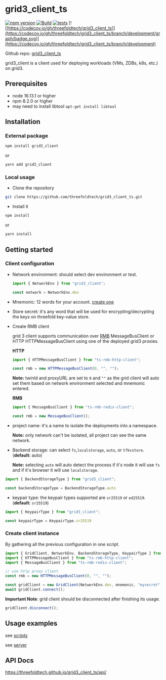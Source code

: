 # grid3_client_ts

[![npm version](https://img.shields.io/npm/v/grid3_client.svg)](https://badge.fury.io/js/grid3_client)
[![Build](https://github.com/threefoldtech/grid3_client_ts/actions/workflows/build.yml/badge.svg)](https://github.com/threefoldtech/grid3_client_ts/actions/workflows/build.yml)
[![tests](https://github.com/threefoldtech/grid3_client_ts/actions/workflows/tests.yml/badge.svg)](https://github.com/threefoldtech/grid3_client_ts/actions/workflows/tests.yml)
[![[https://codecov.io/gh/threefoldtech/grid3_client_ts]](https://codecov.io/gh/threefoldtech/grid3_client_ts/branch/development/graph/badge.svg)](https://codecov.io/gh/threefoldtech/grid3_client_ts/branch/development)




Github repo: [grid3_client_ts](https://github.com/threefoldtech/grid3_client_ts.git)

grid3_client is a client used for deploying workloads (VMs, ZDBs, k8s, etc.) on grid3.

## Prerequisites

- node 16.13.1 or higher
- npm 8.2.0 or higher
- may need to install libtool `apt-get install libtool`

## Installation

### External package

```bash
npm install grid3_client
```

or

```bash
yarn add grid3_client
```

### Local usage

- Clone the repository

```bash
git clone https://github.com/threefoldtech/grid3_client_ts.git
```

- Install it

```bash
npm install
```

or

```bash
yarn install
```

## Getting started

### Client configuration

- Network environment: should select dev environment or test.

    ```ts
    import { NetworkEnv } from "grid3_client";

    const network = NetworkEnv.dev
    ```

- Mnemonic: 12 words for your account. [create one](https://library.threefold.me/info/manual/#/getstarted/manual__tfchain_portal_polkadot_create_account)

- Store secret: it's any word that will be used for encrypting/decrypting the keys on threefold key-value store.

- Create RMB client

    grid 3 client supports communication over [RMB](https://github.com/threefoldtech/go-rmb) MessageBusClient or HTTP HTTPMessageBusClient using one of the deployed grid3 proxies.

    **HTTP**

    ```ts
    import { HTTPMessageBusClient } from "ts-rmb-http-client";

    const rmb = new HTTPMessageBusClient(0, "", "");
    ```

    **Note:** twinId and proxyURL are set to `0` and `""` as the grid client will auto set them based on network environment selected and mnemonic entered.

    **RMB**

    ```ts
    import { MessageBusClient } from "ts-rmb-redis-client";

    const rmb = new MessageBusClient();
    ```

- project name: it's a name to isolate the deployments into a namespace.

    **Note:** only network can't be isolated, all project can see the same network.

- Backend storage: can select `fs`,`localstorage`, `auto`, or `tfkvstore`. (**default:** auto)

    **Note:** selecting `auto` will auto detect the process if it's node it will use `fs` and if it's browser it will use `localstorage`.

```ts
import { BackendStorageType } from "grid3_client";

const backendStorageType = BackendStorageType.auto
```

- keypair type: the keypair types supported are `sr25519` or `ed25519`. (**default:** `sr25519`)

```ts
import { KeypairType } from "grid3_client";

const keypairType = KeypairType.sr25519
```

### Create client instance

By gathering all the previous configuration in one script.

```ts
import { GridClient, NetworkEnv, BackendStorageType, KeypairType } from "grid3_client";
import { HTTPMessageBusClient } from "ts-rmb-http-client";
import { MessageBusClient } from "ts-rmb-redis-client";

// use http proxy client
const rmb = new HTTPMessageBusClient(0, "", "");

const gridClient = new GridClient(NetworkEnv.dev, mnemonic, "mysecret", rmb, "myproject", BackendStorageType.auto, KeypairType.sr25519);
await gridClient.connect();
```

**Important Note**: grid client should be disconnected after finishing its usage.

```ts
gridClient.disconnect();
```

## Usage examples

see [scripts](./scripts/README.md)

see [server](./docs/server.md)

## API Docs

<https://threefoldtech.github.io/grid3_client_ts/api/>
